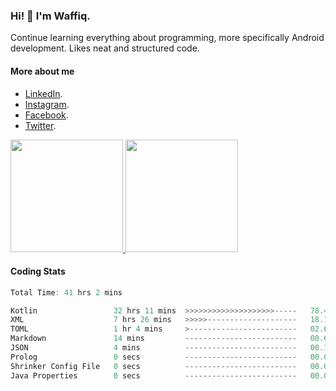 ### Hi! 👋 I'm Waffiq.

Continue learning everything about programming, more specifically Android development. Likes neat and structured code.

#### More about me 
- [LinkedIn](https://www.linkedin.com/in/waffiqaziz/).
- [Instagram](https://www.instagram.com/waffiqaziz/).
- [Facebook](https://web.facebook.com/WaffiqAziz/).
- [Twitter](https://twitter.com/AzizWaffiq).

<p align="left">
<a href="https://github.com/waffiqaziz">
  <img height="180em" src="https://github-readme-stats-eight-theta.vercel.app/api?username=waffiqaziz&show_icons=true&theme=algolia&include_all_commits=true&count_private=true"/>
  <img height="180em" src="https://github-readme-stats-eight-theta.vercel.app/api/top-langs/?username=waffiqaziz&layout=compact&langs_count=8&theme=algolia"/>
</a>
</p>

#### Coding Stats
<!--START_SECTION:waka-->

```rust
Total Time: 41 hrs 2 mins

Kotlin                 32 hrs 11 mins  >>>>>>>>>>>>>>>>>>>>-----   78.44 %
XML                    7 hrs 26 mins   >>>>>--------------------   18.15 %
TOML                   1 hr 4 mins     >------------------------   02.61 %
Markdown               14 mins         -------------------------   00.60 %
JSON                   4 mins          -------------------------   00.18 %
Prolog                 0 secs          -------------------------   00.01 %
Shrinker Config File   0 secs          -------------------------   00.01 %
Java Properties        0 secs          -------------------------   00.00 %
```

<!--END_SECTION:waka-->
